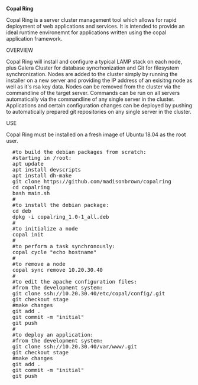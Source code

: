 <b>Copal Ring</b>

Copal Ring is a server cluster management tool which allows for rapid deployment of web applications and services. It is intended to provide an ideal runtime environemnt for applications written using the copal application framework.

OVERVIEW

Copal Ring will install and configure a typical LAMP stack on each node, plus Galera Cluster for database syncrhonization and Git for filesystem synchronization.
Nodes are added to the cluster simply by running the installer on a new server and providing the IP address of an exisitng node as well as it's rsa key data.
Nodes can be removed from the cluster via the commandline of the target server.
Commands can be run on all servers automatically via the commandline of any single server in the cluster.
Applications and certain configuration changes can be deployed by pushing to automatically prepared git repositories on any single server in the cluster.

USE

Copal Ring must be installed on a fresh image of Ubuntu 18.04 as the root user.

<pre>
  #to build the debian packages from scratch:
  #starting in /root:
  apt update
  apt install devscripts
  apt install dh-make
  git clone https://github.com/madisonbrown/copalring
  cd copalring
  bash main.sh
  #
  #to install the debian package:
  cd deb
  dpkg -i copalring_1.0-1_all.deb
  #
  #to initialize a node
  copal init
  #
  #to perform a task synchronously:
  copal cycle "echo hostname"
  #
  #to remove a node
  copal sync remove 10.20.30.40
  #
  #to edit the apache configuration files:
  #from the development system:
  git clone ssh://10.20.30.40/etc/copal/config/.git
  git checkout stage
  #make changes
  git add .
  git commit -m "initial"
  git push
  #
  #to deploy an application:
  #from the development system:
  git clone ssh://10.20.30.40/var/www/.git
  git checkout stage
  #make changes
  git add .
  git commit -m "initial"
  git push
  </pre>

